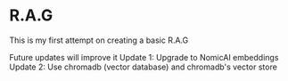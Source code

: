 # R.A.G
This is my first attempt on creating a basic R.A.G

Future updates will improve it
Update 1: Upgrade to NomicAI embeddings
Update 2: Use chromadb (vector database) and chromadb's vector store
